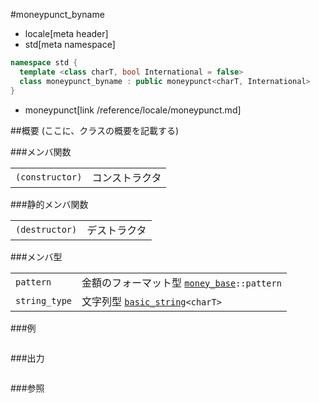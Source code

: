 #moneypunct_byname
* locale[meta header]
* std[meta namespace]

```cpp
namespace std {
  template <class charT, bool International = false>
  class moneypunct_byname : public moneypunct<charT, International>
}
```
* moneypunct[link /reference/locale/moneypunct.md]

##概要
(ここに、クラスの概要を記載する)

###メンバ関数

| | |
|----------------------------|-----------------------|
| `(constructor)` | コンストラクタ |

###静的メンバ関数

| | |
|---------------------------|--------------------|
| `(destructor)` | デストラクタ |

###メンバ型

| | |
|-------------------------------------------------------------------------|---------------------------------------------------------------------------------------------------------------------------------------------------|
| `pattern` | 金額のフォーマット型 [`money_base`](/reference/locale/money_base.md)`::pattern` |
| `string_type` | 文字列型 [`basic_string`](/reference/string/basic_string.md)`<charT>` |

###例
```cpp
```

###出力
```
```

###参照
